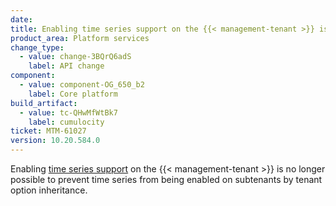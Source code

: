 ```yaml
---
date: 
title: Enabling time series support on the {{< management-tenant >}} is no longer possible
product_area: Platform services
change_type:
  - value: change-3BQrQ6adS
    label: API change
component:
  - value: component-OG_650_b2
    label: Core platform
build_artifact:
  - value: tc-QHwMfWtBk7
    label: cumulocity
ticket: MTM-61027
version: 10.20.584.0
---
```


Enabling [time series support](https://cumulocity.com/docs/enterprise-tenant/enhanced-time-series-support/) on the {{< management-tenant >}} is no longer possible to prevent time series from being enabled on subtenants by tenant option inheritance.
